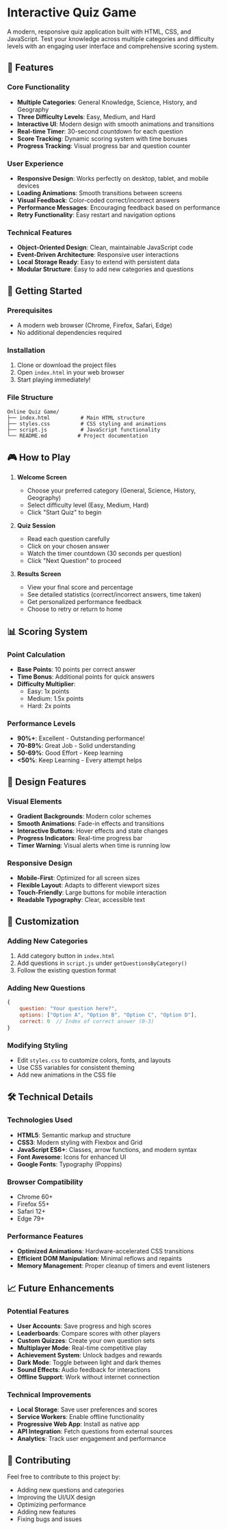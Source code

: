# Interactive Quiz Game

A modern, responsive quiz application built with HTML, CSS, and JavaScript. Test your knowledge across multiple categories and difficulty levels with an engaging user interface and comprehensive scoring system.

## 🎯 Features

### Core Functionality
- **Multiple Categories**: General Knowledge, Science, History, and Geography
- **Three Difficulty Levels**: Easy, Medium, and Hard
- **Interactive UI**: Modern design with smooth animations and transitions
- **Real-time Timer**: 30-second countdown for each question
- **Score Tracking**: Dynamic scoring system with time bonuses
- **Progress Tracking**: Visual progress bar and question counter

### User Experience
- **Responsive Design**: Works perfectly on desktop, tablet, and mobile devices
- **Loading Animations**: Smooth transitions between screens
- **Visual Feedback**: Color-coded correct/incorrect answers
- **Performance Messages**: Encouraging feedback based on performance
- **Retry Functionality**: Easy restart and navigation options

### Technical Features
- **Object-Oriented Design**: Clean, maintainable JavaScript code
- **Event-Driven Architecture**: Responsive user interactions
- **Local Storage Ready**: Easy to extend with persistent data
- **Modular Structure**: Easy to add new categories and questions

## 🚀 Getting Started

### Prerequisites
- A modern web browser (Chrome, Firefox, Safari, Edge)
- No additional dependencies required

### Installation
1. Clone or download the project files
2. Open `index.html` in your web browser
3. Start playing immediately!

### File Structure
```
Online Quiz Game/
├── index.html          # Main HTML structure
├── styles.css          # CSS styling and animations
├── script.js           # JavaScript functionality
└── README.md          # Project documentation
```

## 🎮 How to Play

1. **Welcome Screen**
   - Choose your preferred category (General, Science, History, Geography)
   - Select difficulty level (Easy, Medium, Hard)
   - Click "Start Quiz" to begin

2. **Quiz Session**
   - Read each question carefully
   - Click on your chosen answer
   - Watch the timer countdown (30 seconds per question)
   - Click "Next Question" to proceed

3. **Results Screen**
   - View your final score and percentage
   - See detailed statistics (correct/incorrect answers, time taken)
   - Get personalized performance feedback
   - Choose to retry or return to home

## 📊 Scoring System

### Point Calculation
- **Base Points**: 10 points per correct answer
- **Time Bonus**: Additional points for quick answers
- **Difficulty Multiplier**: 
  - Easy: 1x points
  - Medium: 1.5x points
  - Hard: 2x points

### Performance Levels
- **90%+**: Excellent - Outstanding performance!
- **70-89%**: Great Job - Solid understanding
- **50-69%**: Good Effort - Keep learning
- **<50%**: Keep Learning - Every attempt helps

## 🎨 Design Features

### Visual Elements
- **Gradient Backgrounds**: Modern color schemes
- **Smooth Animations**: Fade-in effects and transitions
- **Interactive Buttons**: Hover effects and state changes
- **Progress Indicators**: Real-time progress bar
- **Timer Warning**: Visual alerts when time is running low

### Responsive Design
- **Mobile-First**: Optimized for all screen sizes
- **Flexible Layout**: Adapts to different viewport sizes
- **Touch-Friendly**: Large buttons for mobile interaction
- **Readable Typography**: Clear, accessible text

## 🔧 Customization

### Adding New Categories
1. Add category button in `index.html`
2. Add questions in `script.js` under `getQuestionsByCategory()`
3. Follow the existing question format

### Adding New Questions
```javascript
{
    question: "Your question here?",
    options: ["Option A", "Option B", "Option C", "Option D"],
    correct: 0  // Index of correct answer (0-3)
}
```

### Modifying Styling
- Edit `styles.css` to customize colors, fonts, and layouts
- Use CSS variables for consistent theming
- Add new animations in the CSS file

## 🛠️ Technical Details

### Technologies Used
- **HTML5**: Semantic markup and structure
- **CSS3**: Modern styling with Flexbox and Grid
- **JavaScript ES6+**: Classes, arrow functions, and modern syntax
- **Font Awesome**: Icons for enhanced UI
- **Google Fonts**: Typography (Poppins)

### Browser Compatibility
- Chrome 60+
- Firefox 55+
- Safari 12+
- Edge 79+

### Performance Features
- **Optimized Animations**: Hardware-accelerated CSS transitions
- **Efficient DOM Manipulation**: Minimal reflows and repaints
- **Memory Management**: Proper cleanup of timers and event listeners

## 📈 Future Enhancements

### Potential Features
- **User Accounts**: Save progress and high scores
- **Leaderboards**: Compare scores with other players
- **Custom Quizzes**: Create your own question sets
- **Multiplayer Mode**: Real-time competitive play
- **Achievement System**: Unlock badges and rewards
- **Dark Mode**: Toggle between light and dark themes
- **Sound Effects**: Audio feedback for interactions
- **Offline Support**: Work without internet connection

### Technical Improvements
- **Local Storage**: Save user preferences and scores
- **Service Workers**: Enable offline functionality
- **Progressive Web App**: Install as native app
- **API Integration**: Fetch questions from external sources
- **Analytics**: Track user engagement and performance

## 🤝 Contributing

Feel free to contribute to this project by:
- Adding new questions and categories
- Improving the UI/UX design
- Optimizing performance
- Adding new features
- Fixing bugs and issues

